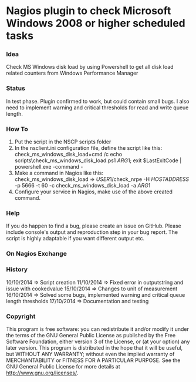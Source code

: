 # Nagios plugin to check Microsoft Windows 2008 or higher scheduled tasks

### Idea

Check MS Windows disk load by using Powershell to get all disk load related counters from Windows Performance Manager

### Status

In test phase. Plugin confirmed to work, but could contain small bugs. I also need to implement warning and critical thresholds for read and write queue length.

### How To

1) Put the script in the NSCP scripts folder  
2) In the nsclient.ini configuration file, define the script like this:  
	check_ms_windows_disk_load=cmd /c echo scripts\check_ms_windows_disk_load.ps1 $ARG1$; exit $LastExitCode | powershell.exe -command -  
3) Make a command in Nagios like this:  
	check_ms_windows_disk_load => $USER1$/check_nrpe -H $HOSTADDRESS$ -p 5666 -t 60 -c check_ms_windows_disk_load -a $ARG1$  
4) Configure your service in Nagios, make use of the above created command.

### Help

If you do happen to find a bug, please create an issue on GitHub. Please include console's output and reproduction 
step in your bug report. The script is highly adaptable if you want different output etc. 

### On Nagios Exchange


### History

10/10/2014 => Script creation
11/10/2014 => Fixed error in outputstring and issue with cookedvalue
15/10/2014 => Changes to unit of measurement
16/10/2014 => Solved some bugs, implemented warning and critical queue length thresholds
17/10/2014 => Documentation and testing

### Copyright

This program is free software: you can redistribute it and/or modify it under the terms of the GNU General Public 
License as published by the Free Software Foundation, either version 3 of the License, or (at your option) any later 
version. This program is distributed in the hope that it will be useful, but WITHOUT ANY WARRANTY; without even the 
implied warranty of MERCHANTABILITY or FITNESS FOR A PARTICULAR PURPOSE. See the GNU General Public License for more 
details at <http://www.gnu.org/licenses/>.
